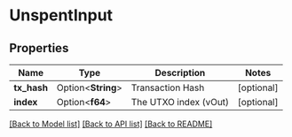# UnspentInput

## Properties

Name | Type | Description | Notes
------------ | ------------- | ------------- | -------------
**tx_hash** | Option<**String**> | Transaction Hash | [optional]
**index** | Option<**f64**> | The UTXO index (vOut) | [optional]

[[Back to Model list]](../README.md#documentation-for-models) [[Back to API list]](../README.md#documentation-for-api-endpoints) [[Back to README]](../README.md)


